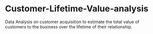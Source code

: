 # Customer-Lifetime-Value-analysis
Data Analysis on customer acquisition to estimate the total value of customers to the business over the lifetime of their relationship.
